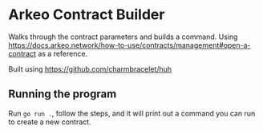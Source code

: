 # Arkeo Contract Builder

Walks through the contract parameters and builds a command.
Using https://docs.arkeo.network/how-to-use/contracts/management#open-a-contract as a reference.

Built using https://github.com/charmbracelet/huh

## Running the program

Run `go run .`, follow the steps, and it will print out a command you can run to create a new contract.
